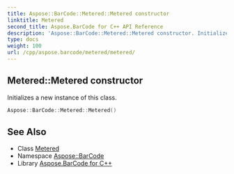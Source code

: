 ```yaml
---
title: Aspose::BarCode::Metered::Metered constructor
linktitle: Metered
second_title: Aspose.BarCode for C++ API Reference
description: 'Aspose::BarCode::Metered::Metered constructor. Initializes a new instance of this class in C++.'
type: docs
weight: 100
url: /cpp/aspose.barcode/metered/metered/
---
```

## Metered::Metered constructor


Initializes a new instance of this class.

```cpp
Aspose::BarCode::Metered::Metered()
```

## See Also

* Class [Metered](../)
* Namespace [Aspose::BarCode](../../)
* Library [Aspose.BarCode for C++](../../../)
